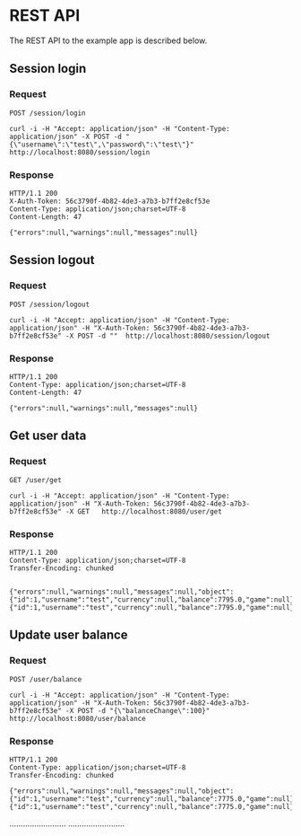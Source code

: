 # REST API

The REST API to the example app is described below.

## Session login

### Request

`POST /session/login`

    curl -i -H "Accept: application/json" -H "Content-Type: application/json" -X POST -d "{\"username\":\"test\",\"password\":\"test\"}"  http://localhost:8080/session/login

### Response

	HTTP/1.1 200
	X-Auth-Token: 56c3790f-4b82-4de3-a7b3-b7ff2e8cf53e
	Content-Type: application/json;charset=UTF-8
	Content-Length: 47
	
	{"errors":null,"warnings":null,"messages":null}

## Session logout

### Request

`POST /session/logout`

    curl -i -H "Accept: application/json" -H "Content-Type: application/json" -H "X-Auth-Token: 56c3790f-4b82-4de3-a7b3-b7ff2e8cf53e" -X POST -d ""  http://localhost:8080/session/logout

### Response

	HTTP/1.1 200
	Content-Type: application/json;charset=UTF-8
	Content-Length: 47
	
	{"errors":null,"warnings":null,"messages":null}

## Get user data

### Request

`GET /user/get`

    curl -i -H "Accept: application/json" -H "Content-Type: application/json" -H "X-Auth-Token: 56c3790f-4b82-4de3-a7b3-b7ff2e8cf53e" -X GET   http://localhost:8080/user/get

### Response

	HTTP/1.1 200
	Content-Type: application/json;charset=UTF-8
	Transfer-Encoding: chunked

	
	{"errors":null,"warnings":null,"messages":null,"object":{"id":1,"username":"test","currency":null,"balance":7795.0,"game":null},"user":{"id":1,"username":"test","currency":null,"balance":7795.0,"game":null}}


## Update user balance

### Request

`POST /user/balance`

    curl -i -H "Accept: application/json" -H "Content-Type: application/json" -H "X-Auth-Token: 56c3790f-4b82-4de3-a7b3-b7ff2e8cf53e" -X POST -d "{\"balanceChange\":100}"  http://localhost:8080/user/balance

### Response

	HTTP/1.1 200
	Content-Type: application/json;charset=UTF-8
	Transfer-Encoding: chunked
	
	{"errors":null,"warnings":null,"messages":null,"object":{"id":1,"username":"test","currency":null,"balance":7775.0,"game":null},"user":{"id":1,"username":"test","currency":null,"balance":7775.0,"game":null}}

.........................
.........................	